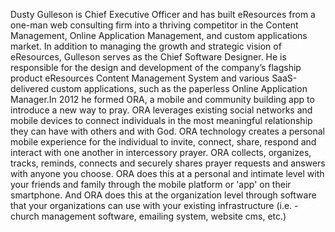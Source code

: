 ﻿---
name: Dusty Gulleson 
description: Founder, ORA, eResources 
picture: dusty_gulleson.jpg 
twitter: handle
categories: business  design ideation strategy entrepreneurship
---
Dusty Gulleson is Chief Executive Officer and has built eResources from a one-man web consulting firm into a thriving competitor in the Content Management, Online Application Management, and custom applications market. In addition to managing the growth and strategic vision of eResources, Gulleson serves as the Chief Software Designer. He is responsible for the design and development of the company’s flagship product eResources Content Management System and various SaaS-delivered custom applications, such as the paperless Online Application Manager.In 2012 he formed ORA, a mobile and community building app to introduce a new way to pray. ORA leverages existing social networks and mobile devices to connect individuals in the most meaningful relationship they can have with others and with God. ORA technology creates a personal mobile experience for the individual to invite, connect, share, respond and interact with one another in intercessory prayer. ORA collects, organizes, tracks, reminds, connects and securely shares prayer requests and answers with anyone you choose. ORA does this at a personal and intimate level with your friends and family through the mobile platform or 'app' on their smartphone. And ORA does this at the organization level through software that your organizations can use with your existing infrastructure (i.e. - church management software, emailing system, website cms, etc.) 
